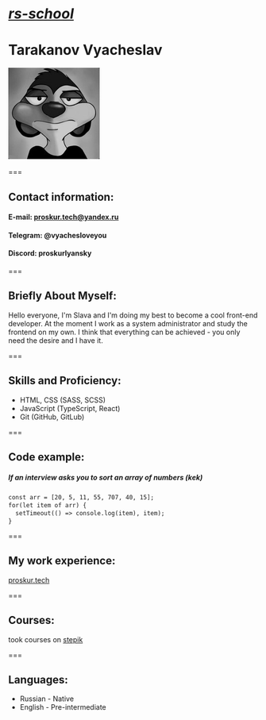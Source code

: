 *[rs-school](rs.school)*
===
# **Tarakanov Vyacheslav**

![avatar](./ava.jpg)

===

## Contact information:

#### E-mail: proskur.tech@yandex.ru
#### Telegram: @vyachesloveyou
#### Discord: proskurlyansky

===

## Briefly About Myself:

Hello everyone, I'm Slava and I'm doing my best to become a cool front-end developer. At the moment I work as a system administrator and study the frontend on my own. I think that everything can be achieved - you only need the desire and I have it.

===

## Skills and Proficiency:
+ HTML, CSS (SASS, SCSS)
+ JavaScript (TypeScript, React)
+ Git (GitHub, GitLub)

===

## Code example:

##### If an interview asks you to sort an array of numbers (kek)

```
const arr = [20, 5, 11, 55, 707, 40, 15];
for(let item of arr) {
  setTimeout(() => console.log(item), item);
}
```

=== 

## My work experience:

[proskur.tech](https://proskur.tech)

===

## Courses:

took courses on [stepik](https://stepik.org)

===

## Languages:

- Russian - Native
- English - Pre-intermediate